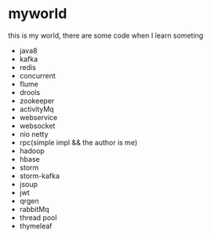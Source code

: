 # myworld
this is my world, there are some code when I learn someting
- java8
- kafka
- redis
- concurrent
- flume
- drools
- zookeeper
- activityMq
- webservice
- websocket
- nio netty
- rpc(simple impl && the author is me)
- hadoop
- hbase 
- storm
- storm-kafka
- jsoup
- jwt
- qrgen
- rabbitMq
- thread pool
- thymeleaf